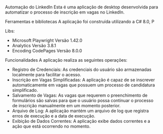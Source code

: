 Automação do LinkedIn
Esta é uma aplicação de desktop desenvolvida para automatizar o processo de inscrição em vagas no LinkedIn. 

Ferramentas e bibliotecas
A aplicação foi construída utilizando a C# 8.0, P

  Libs: 
  * Microsoft Playwright Versão 1.42.0
  * Analytics Versão 3.8.1
  * Encoding CodePages Versão 8.0.0

Funcionalidades
A aplicação realiza as seguintes operações:

* Registro de Credenciais: As credenciais do usuário são armazenadas localmente para facilitar o acesso.
* Inscrição em Vagas Simplificadas: A aplicação é capaz de se inscrever automaticamente em vagas que possuem um processo de candidatura simplificado.
* Salvamento de Vagas: As vagas que requerem o preenchimento de formulários são salvas para que o usuário possa continuar o processo de inscrição manualmente em um momento posterior.
* Arquivo de Log: A aplicação mantém um arquivo de log que registra erros de execução e a data de execução.
* Exibição de Dados Correntes: A aplicação exibe dados correntes e a ação que está ocorrendo no momento.
